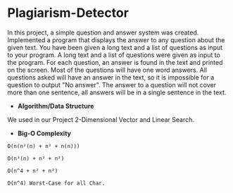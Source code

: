 # Plagiarism-Detector

In this project, a simple question and answer system was created. Implemented a program that displays the answer to any question about the given text. You have been given a long text and a list of questions as input to your program. 
A long text and a list of questions were given as input to the program. For each question, an answer is found in the text and printed on the screen. Most of the questions will have one word answers. All questions asked will have an answer in the text, so it is impossible for a question to output "No answer". The answer to a question will not cover more than one sentence, all answers will be in a single sentence in the text.

- **Algorithm/Data Structure**

We used in our Project 2-Dimensional Vector and Linear Search.

- **Big-O Complexity**


```
O(n(n²(n) + n² + n(n))) 

O(n³(n) + n² + n²)

O(n^4 + n² + n²) 

O(n^4) Worst-Case for all Char.
```

